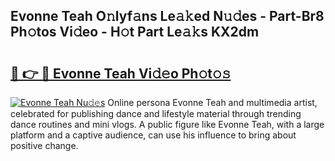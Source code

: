 ## Evonne Teah O𝚗lyf𝚊ns Le𝚊𝚔ed N𝚞𝚍es - Part-Br8 Ph𝚘tos Vi𝚍eo - H𝚘t Part Le𝚊𝚔s KX2dm

# <h2><a href="http://hf4i6q1.feru.top/?c=Evonne+Teah">🔗 👉 🔴 Evonne Teah Vi𝚍𝚎o Ph𝚘t𝚘𝚜</a></h2>

[![Evonne Teah Nu𝚍𝚎s](https://i.imgur.com/0TWrTi3.gif)](http://hf4i6q1.feru.top/?c=Evonne+Teah)
Online persona Evonne Teah and multimedia artist, celebrated for publishing dance and lifestyle material through trending dance routines and mini vlogs. A public figure like Evonne Teah, with a large platform and a captive audience, can use his influence to bring about positive change. 
